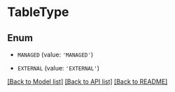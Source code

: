 # TableType


## Enum

* `MANAGED` (value: `'MANAGED'`)

* `EXTERNAL` (value: `'EXTERNAL'`)

[[Back to Model list]](../README.md#documentation-for-models) [[Back to API list]](../README.md#documentation-for-api-endpoints) [[Back to README]](../README.md)


